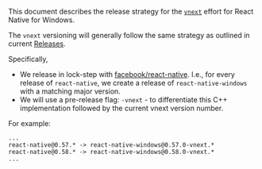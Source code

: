 This document describes the release strategy for the [`vnext`](../vnext/README.md) effort for React Native for Windows. 

The `vnext` versioning will generally follow the same strategy as outlined in current [Releases](https://github.com/microsoft/react-native-windows/blob/master/current/docs/Releases.md). 

Specifically,

- We release in lock-step with [facebook/react-native](https://github.com/facebook/react-native). I.e., for every release of `react-native`, we create a release of `react-native-windows` with a matching major version.
- We will use a pre-release flag: `-vnext` - to differentiate this C++ implementation followed by the current vnext version number.

For example: 

```
...
react-native@0.57.* -> react-native-windows@0.57.0-vnext.*
react-native@0.58.* -> react-native-windows@0.58.0-vnext.*
...
```
